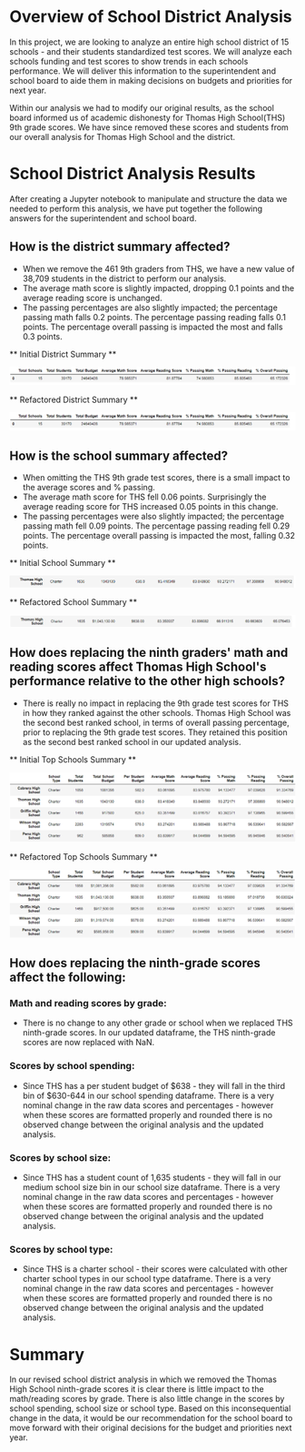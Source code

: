 # Overview of School District Analysis

In this project, we are looking to analyze an entire high school district of 15 schools - and their students standardized test scores. We will analyze each schools funding and test scores to show trends in each schools performance. We will deliver this information to the superintendent and school board to aide them in making decisions on budgets and priorities for next year.

Within our analysis we had to modify our original results, as the school board informed us of academic dishonesty for Thomas High School(THS) 9th grade scores. We have since removed these scores and students from our overall analysis for Thomas High School and the district.

# School District Analysis Results

After creating a Jupyter notebook to manipulate and structure the data we needed to perform this analysis, we have put together the following answers for the superintendent and school board.

## How is the district summary affected?
- When we remove the 461 9th graders from THS, we have a new value of 38,709 students in the district to perform our analysis.
- The average math score is slightly impacted, dropping 0.1 points and the average reading score is unchanged.
- The passing percentages are also slightly impacted; the percentage passing math falls 0.2 points. The percentage passing reading falls 0.1 points. The percentage overall passing is impacted the most and falls 0.3 points. 

** Initial District Summary **

![Initial School District Summary](/Resources/initial_district_analysis.png "Initial School District Summary")

** Refactored District Summary **

![Refactored School District Summary](/Resources/initial_district_analysis.png "Initial School District Summary")

## How is the school summary affected?
- When omitting the THS 9th grade test scores, there is a small impact to the average scores and % passing.
- The average math score for THS fell 0.06 points. Surprisingly the average reading score for THS increased 0.05 points in this change.
- The passing percentages were also slightly impacted; the percentage passing math fell 0.09 points. The percentage passing reading fell 0.29 points. The percentage overall passing is impacted the most, falling 0.32 points.

** Initial School Summary **

![Initial School Summary](/Resources/initial_school_analysis.png "Initial School Summary")

** Refactored School Summary **

![Refactored School Summary](/Resources/refactored_school_analysis.png "Refactored School Summary")

## How does replacing the ninth graders' math and reading scores affect Thomas High School's performance relative to the other high schools?
- There is really no impact in replacing the 9th grade test scores for THS in how they ranked against the other schools. Thomas High School was the second best ranked school, in terms of overall passing percentage, prior to replacing the 9th grade test scores. They retained this position as the second best ranked school in our updated analysis.

** Initial Top Schools Summary **

![Initial Top Schools Summary](/Resources/initial_top_school_summary.png "Initial Top Schools Summary")

** Refactored Top Schools Summary **

![Refactored Top Schools Summary](/Resources/refactored_top_school_summary.png "Refactored Top Schools Summary")

## How does replacing the ninth-grade scores affect the following:

### Math and reading scores by grade:
- There is no change to any other grade or school when we replaced THS ninth-grade scores. In our updated dataframe, the THS ninth-grade scores are now replaced with NaN.

### Scores by school spending:
- Since THS has a per student budget of $638 - they will fall in the third bin of $630-644 in our school spending dataframe. There is a very nominal change in the raw data scores and percentages - however when these scores are formatted properly and rounded there is no observed change between the original analysis and the updated analysis.

### Scores by school size:
- Since THS has a student count of 1,635 students - they will fall in our medium school size bin in our school size dataframe. There is a very nominal change in the raw data scores and percentages - however when these scores are formatted properly and rounded there is no observed change between the original analysis and the updated analysis.

### Scores by school type:
- Since THS is a charter school - their scores were calculated with other charter school types in our school type dataframe. There is a very nominal change in the raw data scores and percentages - however when these scores are formatted properly and rounded there is no observed change between the original analysis and the updated analysis.

# Summary

In our revised school district analysis in which we removed the Thomas High School ninth-grade scores it is clear there is little impact to the math/reading scores by grade. There is also little change in the scores by school spending, school size or school type. Based on this inconsequential change in the data, it would be our recommendation for the school board to move forward with their original decisions for the budget and priorities next year.